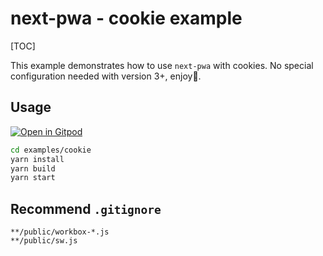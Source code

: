 

# next-pwa - cookie example

[TOC]

This example demonstrates how to use `next-pwa` with cookies. No special configuration needed with version 3+, enjoy🎉.

## Usage

[![Open in Gitpod](https://img.shields.io/badge/Open%20In-Gitpod.io-%231966D2?style=for-the-badge&logo=gitpod)](https://gitpod.io/#https://github.com/shadowwalker/next-pwa/)

``` bash
cd examples/cookie
yarn install
yarn build
yarn start
```

## Recommend `.gitignore`

```
**/public/workbox-*.js
**/public/sw.js
```



